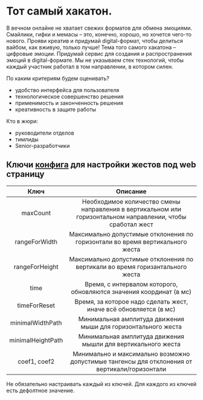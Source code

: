 # Тот самый хакатон. 
В вечном онлайне не хватает свежих форматов для обмена эмоциями. Смайлики, гифки и мемасы – это, конечно, хорошо, но хочется чего-то нового. Прояви креатив и придумай digital-формат, чтобы делиться вайбом, как вживую, только лучше!
Тема того самого хакатона – цифровые эмоции.
Придумай сервис для создания и распространения эмоций в digital-формате.
Мы не указываем стек технологий, чтобы каждый участник работал в том направлении, в котором силен.

По каким критериям будем оценивать?
- удобство интерфейса для пользователя
- технологическое совершенство решения
- применимость и законченность решения
- креативность в защите работы

Кто в жюри:
- руководители отделов
- тимлиды
- Senior-разработчики

## Ключи [конфига](https://github.com/PhoenixNazarov/tot_hacaton/blob/master/gestures/config.json) для настройки жестов под web страницу
Ключ | Описание
:---:|:---:
maxCount | Необходимое количество смены направления в вертикальном или горизонтальном направлении, чтобы сработал жест
rangeForWidth | Максимально допустимые отклонения по горизонтали во время вертикального жеста
rangeForHeight | Максимально допустимые отклонения по вертикали во время горизантального жеста
time | Время, с интервалом которого, обновляются значения координат (в мс)
timeForReset | Время, за которое надо сделать жест, иначе всё обновляется (в мс)
minimalWidthPath | Минимальная амплитуда движения мыши для горизонтального жеста
minimalHeightPath | Минимальная амплитуда движения мышли для вертикального жеста
coef1, coef2 | Минимально и максимально возможно допустимые тангенсы для отклонения от вертикали/горизонтали

Не обязательно настраивать каждый из ключей. Для каждого из ключей есть дефолтное значение.
